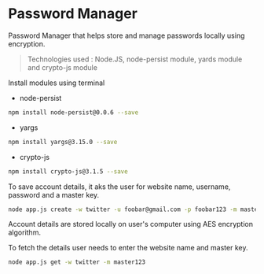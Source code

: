 # Password Manager

Password Manager that helps store and manage passwords locally using encryption.

>Technologies used : Node.JS, node-persist module, yards module and crypto-js module 

Install modules using terminal

  - node-persist
```sh
npm install node-persist@0.0.6 --save
```
  - yargs
```sh
npm install yargs@3.15.0 --save
```
  - crypto-js
```sh
npm install crypto-js@3.1.5 --save
```


To save account details, it aks the user for website name, username, password and a master key.
```sh
node app.js create -w twitter -u foobar@gmail.com -p foobar123 -m master123
```
Account details are stored locally on user's computer using AES encryption algorithm.

To fetch the details user needs to enter the website name and master key.
```sh
node app.js get -w twitter -m master123
```


